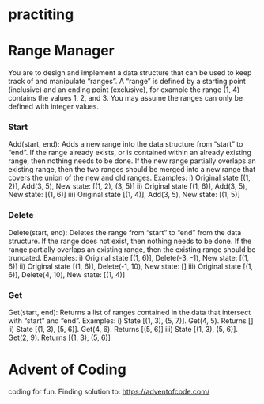 # practiting

# Range Manager
You are to design and implement a data structure that can be used to keep track of and manipulate “ranges”. A “range” is defined by a starting point (inclusive) and an ending point (exclusive), for example the range (1, 4) contains the values 1, 2, and 3. You may assume the ranges can only be defined with integer values.

### Start
Add(start, end): Adds a new range into the data structure from “start” to “end”. If the range already exists, or is contained within an already existing range, then nothing needs to be done. If the new range partially overlaps an existing range, then the two ranges should be merged into a new range that covers the union of the new and old ranges. Examples:
i) Original state [(1, 2)], Add(3, 5), New state: [(1, 2), (3, 5)]
ii) Original state [(1, 6)], Add(3, 5), New state: [(1, 6)]
iii) Original state [(1, 4)], Add(3, 5), New state: [(1, 5)]

### Delete
Delete(start, end): Deletes the range from “start” to “end” from the data structure. If the range does not exist, then nothing needs to be done. If the range partially overlaps an existing range, then the existing range should be truncated. Examples:
 i) Original state [(1, 6)], Delete(-3, -1), New state: [(1, 6)]
ii) Original state [(1, 6)], Delete(-1, 10), New state: []
iii) Original state [(1, 6)], Delete(4, 10), New state: [(1, 4)]

### Get
Get(start, end): Returns a list of ranges contained in the data that intersect with “start” and “end”. Examples:
i) State [(1, 3), (5, 7)]. Get(4, 5). Returns []
ii) State [(1, 3), (5, 6)]. Get(4, 6). Returns [(5, 6)]
iii) State [(1, 3), (5, 6)]. Get(2, 9). Returns [(1, 3), (5, 6)]

# Advent of Coding
coding for fun. Finding solution to: https://adventofcode.com/
